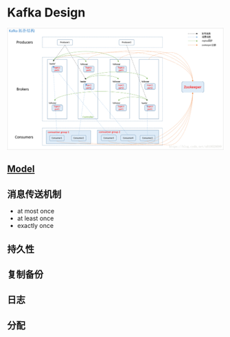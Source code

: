 # Kafka Design

![](pic/kafka-arch.png)

## [Model](model/README.md)


## 消息传送机制
* at most once
* at least once
* exactly once

## 持久性

## 复制备份

## 日志

## 分配

## 


